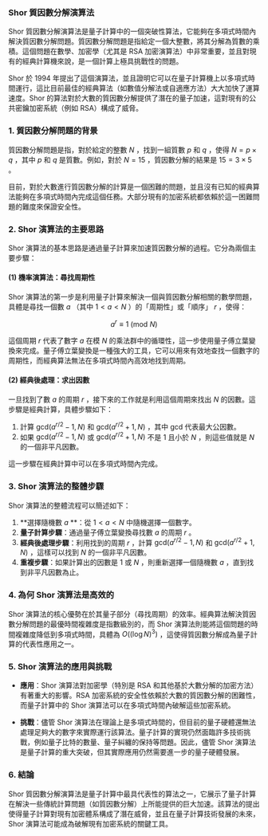 ### Shor 質因數分解演算法

Shor 質因數分解演算法是量子計算中的一個突破性算法，它能夠在多項式時間內解決質因數分解問題。質因數分解問題是指給定一個大整數，將其分解為質數的乘積。這個問題在數學、加密學（尤其是 RSA 加密演算法）中非常重要，並且對現有的經典計算機來說，是一個計算上極具挑戰性的問題。

Shor 於 1994 年提出了這個演算法，並且證明它可以在量子計算機上以多項式時間運行，這比目前最佳的經典算法（如數值分解法或自適應方法）大大加快了運算速度。Shor 的算法對於大數的質因數分解提供了潛在的量子加速，這對現有的公共密鑰加密系統（例如 RSA）構成了威脅。

### 1. 質因數分解問題的背景

質因數分解問題是指，對於給定的整數  $`N`$ ，找到一組質數  $`p`$  和  $`q`$ ，使得  $`N = p \times q`$ ，其中  $`p`$  和  $`q`$  是質數。例如，對於  $`N = 15`$ ，質因數分解的結果是  $`15 = 3 \times 5`$ 。

目前，對於大數進行質因數分解的計算是一個困難的問題，並且沒有已知的經典算法能夠在多項式時間內完成這個任務。大部分現有的加密系統都依賴於這一困難問題的難度來保證安全性。

### 2. Shor 演算法的主要思路

Shor 演算法的基本思路是通過量子計算來加速質因數分解的過程。它分為兩個主要步驟：

#### (1) 機率演算法：尋找周期性

Shor 演算法的第一步是利用量子計算來解決一個與質因數分解相關的數學問題，具體是尋找一個數  $`a`$ （其中  $`1 < a < N`$ ）的「周期性」或「順序」 $`r`$ ，使得：

```math
a^r \equiv 1 \ (\text{mod} \ N)
```

這個周期  $`r`$  代表了數字  $`a`$  在模  $`N`$  的乘法群中的循環性，這一步使用量子傅立葉變換來完成。量子傅立葉變換是一種強大的工具，它可以用來有效地查找一個數字的周期性，而經典算法無法在多項式時間內高效地找到周期。

#### (2) 經典後處理：求出因數

一旦找到了數  $`a`$  的周期  $`r`$ ，接下來的工作就是利用這個周期來找出  $`N`$  的因數。這步驟是經典計算，具體步驟如下：

1. 計算  $`\text{gcd}(a^{r/2} - 1, N)`$  和  $`\text{gcd}(a^{r/2} + 1, N)`$ ，其中  $`\text{gcd}`$  代表最大公因數。
2. 如果  $`\text{gcd}(a^{r/2} - 1, N)`$  或  $`\text{gcd}(a^{r/2} + 1, N)`$  不是  $`1`$  且小於  $`N`$ ，則這些值就是  $`N`$  的一個非平凡因數。

這一步驟在經典計算中可以在多項式時間內完成。

### 3. Shor 演算法的整體步驟

Shor 演算法的整體流程可以簡述如下：

1. **選擇隨機數  $`a`$ **：從  $`1 < a < N`$  中隨機選擇一個數字。
2. **量子計算步驟**：通過量子傅立葉變換尋找數  $`a`$  的周期  $`r`$ 。
3. **經典後處理步驟**：利用找到的周期  $`r`$ ，計算  $`\text{gcd}(a^{r/2} - 1, N)`$  和  $`\text{gcd}(a^{r/2} + 1, N)`$ ，這樣可以找到  $`N`$  的一個非平凡因數。
4. **重複步驟**：如果計算出的因數是  $`1`$  或  $`N`$ ，則重新選擇一個隨機數  $`a`$ ，直到找到非平凡因數為止。

### 4. 為何 Shor 演算法是高效的

Shor 演算法的核心優勢在於其量子部分（尋找周期）的效率。經典算法解決質因數分解問題的最優時間複雜度是指數級別的，而 Shor 演算法則能將這個問題的時間複雜度降低到多項式時間，具體為  $`O((\log N)^3)`$ ，這使得質因數分解成為量子計算的代表性應用之一。

### 5. Shor 演算法的應用與挑戰

- **應用**：Shor 演算法對加密學（特別是 RSA 和其他基於大數分解的加密方法）有著重大的影響。RSA 加密系統的安全性依賴於大數的質因數分解的困難性，而量子計算中的 Shor 演算法可以在多項式時間內破解這些加密系統。
  
- **挑戰**：儘管 Shor 演算法在理論上是多項式時間的，但目前的量子硬體還無法處理足夠大的數字來實際運行該算法。量子計算的實現仍然面臨許多技術挑戰，例如量子比特的數量、量子糾纏的保持等問題。因此，儘管 Shor 演算法是量子計算的重大突破，但其實際應用仍然需要進一步的量子硬體發展。

### 6. 結論

Shor 質因數分解演算法是量子計算中最具代表性的算法之一，它展示了量子計算在解決一些傳統計算問題（如質因數分解）上所能提供的巨大加速。該算法的提出使得量子計算對現有加密體系構成了潛在威脅，並且在量子計算技術發展的未來，Shor 演算法可能成為破解現有加密系統的關鍵工具。